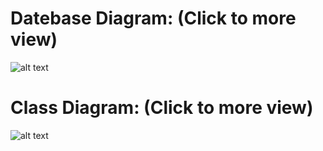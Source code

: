 # Datebase Diagram: (Click to more view)
![alt text](https://30112001.tk/Store/image/DB_Diagram2.png)
# Class Diagram: (Click to more view)
![alt text](https://manunited-abc.github.io/play_music/img/Nhom8.png)
